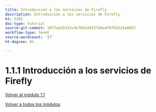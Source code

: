 ```yaml
---
title: Introducción a los servicios de Firefly
description: Introducción a los servicios de Firefly
kt: 5342
doc-type: tutorial
source-git-commit: 1077ada5423cde76d1dd337e8a4f8f83324a8853
workflow-type: tm+mt
source-wordcount: '27'
ht-degree: 0%

---
```


# 1.1.1 Introducción a los servicios de Firefly

[Volver al módulo 1.1](./firefly-services.md)

[Volver a todos los módulos](./../../../overview.md)
